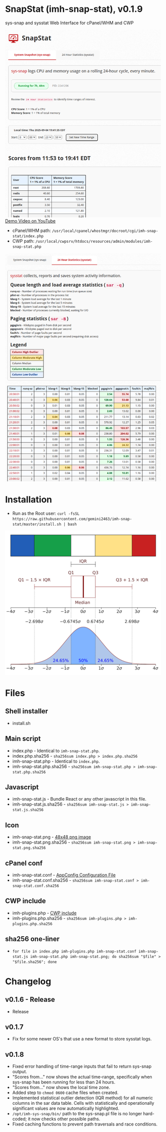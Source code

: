 # SnapStat (imh-snap-stat), v0.1.9

sys-snap and sysstat Web Interface for cPanel/WHM and CWP

[![Demo Video](screenshot.png)](https://www.youtube.com/watch?v=l6C9AdDgy_I)
[Demo Video on YouTube](https://www.youtube.com/watch?v=l6C9AdDgy_I)

- cPanel/WHM path: `/usr/local/cpanel/whostmgr/docroot/cgi/imh-snap-stat/index.php`
- CWP path: `/usr/local/cwpsrv/htdocs/resources/admin/modules/imh-snap-stat.php`

![Screenshot](screenshot2.png)

# Installation

- Run as the Root user: `curl -fsSL https://raw.githubusercontent.com/gemini2463/imh-snap-stat/master/install.sh | bash`

[![Interquartile range](legend.png)](https://en.wikipedia.org/wiki/Interquartile_range)

# Files

## Shell installer

- install.sh

## Main script

- index.php - Identical to `imh-snap-stat.php`.
- index.php.sha256 - `sha256sum index.php > index.php.sha256`
- imh-snap-stat.php - Identical to `index.php`.
- imh-snap-stat.php.sha256 - `sha256sum imh-snap-stat.php > imh-snap-stat.php.sha256`

## Javascript

- imh-snap-stat.js - Bundle React or any other javascript in this file.
- imh-snap-stat.js.sha256 - `sha256sum imh-snap-stat.js > imh-snap-stat.js.sha256`

## Icon

- imh-snap-stat.png - [48x48 png image](https://api.docs.cpanel.net/guides/guide-to-whm-plugins/guide-to-whm-plugins-plugin-files/#icons)
- imh-snap-stat.png.sha256 - `sha256sum imh-snap-stat.png > imh-snap-stat.png.sha256`

## cPanel conf

- imh-snap-stat.conf - [AppConfig Configuration File](https://api.docs.cpanel.net/guides/guide-to-whm-plugins/guide-to-whm-plugins-appconfig-configuration-file)
- imh-snap-stat.conf.sha256 - `sha256sum imh-snap-stat.conf > imh-snap-stat.conf.sha256`

## CWP include

- imh-plugins.php - [CWP include](https://wiki.centos-webpanel.com/how-to-build-a-cwp-module)
- imh-plugins.php.sha256 - `sha256sum imh-plugins.php > imh-plugins.php.sha256`

## sha256 one-liner

- `for file in index.php imh-plugins.php imh-snap-stat.conf imh-snap-stat.js imh-snap-stat.php imh-snap-stat.png; do sha256sum "$file" > "$file.sha256"; done`

# Changelog

## v0.1.6 - Release

- Release

## v0.1.7

- Fix for some newer OS's that use a new format to store sysstat logs.

## v0.1.8

- Fixed error handling of time-range inputs that fail to return sys-snap output.
- "Scores from..." now shows the actual time-range, specifically when sys-snap has been running for less than 24 hours.
- "Scores from..." now shows the local time zone.
- Added step to `chmod 0600` cache files when created.
- Implemented statistical outlier detection (IQR method) for all numeric columns in the sar data table. Cells with statistically and operationally significant values are now automatically highlighted.
- `/opt/imh-sys-snap/bin/` path to the sys-snap.pl file is no longer hard-coded; it now checks other possible paths.
- Fixed caching functions to prevent path traversals and race conditions.
